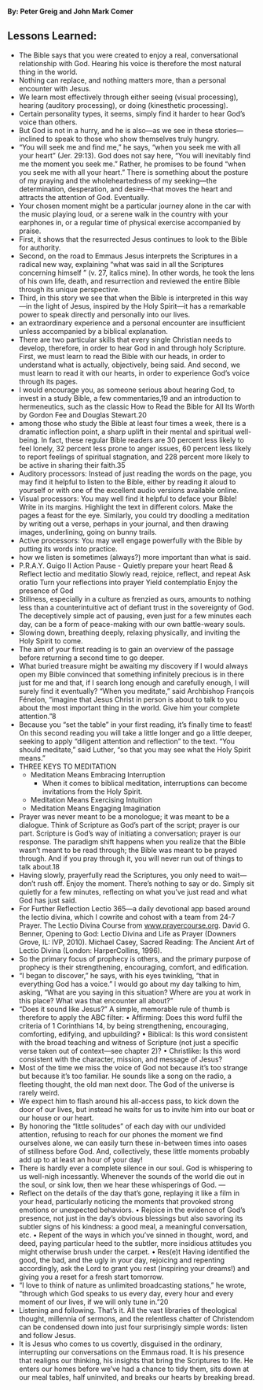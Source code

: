 __By: Peter Greig and John Mark Comer__
## Lessons Learned:
- The Bible says that you were created to enjoy a real, conversational relationship with God. Hearing his voice is therefore the most natural thing in the world.
- Nothing can replace, and nothing matters more, than a personal encounter with Jesus.
- We learn most effectively through either seeing (visual processing), hearing (auditory processing), or doing (kinesthetic processing).
- Certain personality types, it seems, simply find it harder to hear God’s voice than others.
- But God is not in a hurry, and he is also—as we see in these stories—inclined to speak to those who show themselves truly hungry.
- “You will seek me and find me,” he says, “when you seek me with all your heart” (Jer. 29:13). God does not say here, “You will inevitably find me the moment you seek me.” Rather, he promises to be found “when you seek me with all your heart.” There is something about the posture of my praying and the wholeheartedness of my seeking—the determination, desperation, and desire—that moves the heart and attracts the attention of God. Eventually.
- Your chosen moment might be a particular journey alone in the car with the music playing loud, or a serene walk in the country with your earphones in, or a regular time of physical exercise accompanied by praise.
- First, it shows that the resurrected Jesus continues to look to the Bible for authority.
- Second, on the road to Emmaus Jesus interprets the Scriptures in a radical new way, explaining “what was said in all the Scriptures concerning himself ” (v. 27, italics mine). In other words, he took the lens of his own life, death, and resurrection and reviewed the entire Bible through its unique perspective.
- Third, in this story we see that when the Bible is interpreted in this way—in the light of Jesus, inspired by the Holy Spirit—it has a remarkable power to speak directly and personally into our lives.
- an extraordinary experience and a personal encounter are insufficient unless accompanied by a biblical explanation.
- There are two particular skills that every single Christian needs to develop, therefore, in order to hear God in and through holy Scripture. First, we must learn to read the Bible with our heads, in order to understand what is actually, objectively, being said. And second, we must learn to read it with our hearts, in order to experience God’s voice through its pages.
- I would encourage you, as someone serious about hearing God, to invest in a study Bible, a few commentaries,19 and an introduction to hermeneutics, such as the classic How to Read the Bible for All Its Worth by Gordon Fee and Douglas Stewart.20
- among those who study the Bible at least four times a week, there is a dramatic inflection point, a sharp uplift in their mental and spiritual well-being. In fact, these regular Bible readers are 30 percent less likely to feel lonely, 32 percent less prone to anger issues, 60 percent less likely to report feelings of spiritual stagnation, and 228 percent more likely to be active in sharing their faith.35
- Auditory processors: Instead of just reading the words on the page, you may find it helpful to listen to the Bible, either by reading it aloud to yourself or with one of the excellent audio versions available online.
- Visual processors: You may well find it helpful to deface your Bible! Write in its margins. Highlight the text in different colors. Make the pages a feast for the eye. Similarly, you could try doodling a meditation by writing out a verse, perhaps in your journal, and then drawing images, underlining, going on bunny trails.
- Active processors: You may well engage powerfully with the Bible by putting its words into practice.
- how we listen is sometimes (always?) more important than what is said.
- P.R.A.Y. Guigo II Action Pause - Quietly prepare your heart Read & Reflect lectio and meditatio Slowly read, rejoice, reflect, and repeat Ask oratio Turn your reflections into prayer Yield contemplatio Enjoy the presence of God
- Stillness, especially in a culture as frenzied as ours, amounts to nothing less than a counterintuitive act of defiant trust in the sovereignty of God. The deceptively simple act of pausing, even just for a few minutes each day, can be a form of peace-making with our own battle-weary souls.
- Slowing down, breathing deeply, relaxing physically, and inviting the Holy Spirit to come.
- The aim of your first reading is to gain an overview of the passage before returning a second time to go deeper.
- What buried treasure might be awaiting my discovery if I would always open my Bible convinced that something infinitely precious is in there just for me and that, if I search long enough and carefully enough, I will surely find it eventually? “When you meditate,” said Archbishop François Fénelon, “imagine that Jesus Christ in person is about to talk to you about the most important thing in the world. Give him your complete attention.”8
- Because you “set the table” in your first reading, it’s finally time to feast! On this second reading you will take a little longer and go a little deeper, seeking to apply “diligent attention and reflection” to the text. “You should meditate,” said Luther, “so that you may see what the Holy Spirit means.”
- THREE KEYS TO MEDITATION
    - Meditation Means Embracing Interruption
        - When it comes to biblical meditation, interruptions can become invitations from the Holy Spirit.
    - Meditation Means Exercising Intuition
    - Meditation Means Engaging Imagination
- Prayer was never meant to be a monologue; it was meant to be a dialogue. Think of Scripture as God’s part of the script; prayer is our part. Scripture is God’s way of initiating a conversation; prayer is our response. The paradigm shift happens when you realize that the Bible wasn’t meant to be read through; the Bible was meant to be prayed through. And if you pray through it, you will never run out of things to talk about.18
- Having slowly, prayerfully read the Scriptures, you only need to wait—don’t rush off. Enjoy the moment. There’s nothing to say or do. Simply sit quietly for a few minutes, reflecting on what you’ve just read and what God has just said.
- For Further Reflection Lectio 365—a daily devotional app based around the lectio divina, which I cowrite and cohost with a team from 24-7 Prayer. The Lectio Divina Course from www.prayercourse.org. David G. Benner, Opening to God: Lectio Divina and Life as Prayer (Downers Grove, IL: IVP, 2010). Michael Casey, Sacred Reading: The Ancient Art of Lectio Divina (London: HarperCollins, 1996).
- So the primary focus of prophecy is others, and the primary purpose of prophecy is their strengthening, encouraging, comfort, and edification.
- “I began to discover,” he says, with his eyes twinkling, “that in everything God has a voice.” I would go about my day talking to him, asking, “What are you saying in this situation? Where are you at work in this place? What was that encounter all about?”
- “Does it sound like Jesus?” A simple, memorable rule of thumb is therefore to apply the ABC filter: • Affirming: Does this word fulfil the criteria of 1 Corinthians 14, by being strengthening, encouraging, comforting, edifying, and upbuilding? • Biblical: Is this word consistent with the broad teaching and witness of Scripture (not just a specific verse taken out of context—see chapter 2)? • Christlike: Is this word consistent with the character, mission, and message of Jesus?
- Most of the time we miss the voice of God not because it’s too strange but because it’s too familiar. He sounds like a song on the radio, a fleeting thought, the old man next door. The God of the universe is rarely weird.
- We expect him to flash around his all-access pass, to kick down the door of our lives, but instead he waits for us to invite him into our boat or our house or our heart.
- By honoring the “little solitudes” of each day with our undivided attention, refusing to reach for our phones the moment we find ourselves alone, we can easily turn these in-between times into oases of stillness before God. And, collectively, these little moments probably add up to at least an hour of your day!
- There is hardly ever a complete silence in our soul. God is whispering to us well-nigh incessantly. Whenever the sounds of the world die out in the soul, or sink low, then we hear these whisperings of God. —
- Reflect on the details of the day that’s gone, replaying it like a film in your head, particularly noticing the moments that provoked strong emotions or unexpected behaviors. • Rejoice in the evidence of God’s presence, not just in the day’s obvious blessings but also savoring its subtler signs of his kindness: a good meal, a meaningful conversation, etc. • Repent of the ways in which you’ve sinned in thought, word, and deed, paying particular heed to the subtler, more insidious attitudes you might otherwise brush under the carpet. • Res(e)t Having identified the good, the bad, and the ugly in your day, rejoicing and repenting accordingly, ask the Lord to grant you rest (inspiring your dreams!) and giving you a reset for a fresh start tomorrow.
- “I love to think of nature as unlimited broadcasting stations,” he wrote, “through which God speaks to us every day, every hour and every moment of our lives, if we will only tune in.”20
- Listening and following. That’s it. All the vast libraries of theological thought, millennia of sermons, and the relentless chatter of Christendom can be condensed down into just four surprisingly simple words: listen and follow Jesus.
- It is Jesus who comes to us covertly, disguised in the ordinary, interrupting our conversations on the Emmaus road. It is his presence that realigns our thinking, his insights that bring the Scriptures to life. He enters our homes before we’ve had a chance to tidy them, sits down at our meal tables, half uninvited, and breaks our hearts by breaking bread.

